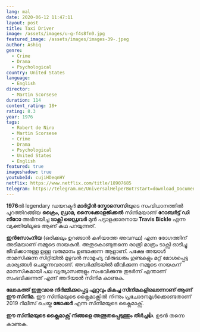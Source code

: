 ```yaml
---
lang: mal
date: 2020-06-12 11:47:11
layout: post
title: Taxi Driver
image: /assets/images/u-g-f4s8fn0.jpg
featured_image: /assets/images/images-39-.jpeg
author: Ashiq
genre:
  - Crime
  - Drama
  - Psychological
country: United States
language:
  - English
director:
  - Martin Scorsese
duration: 114
content_rating: 18+
rating: 8.3
year: 1976
tags:
  - Robert de Niro
  - Martin Scorsese
  - Crime
  - Drama
  - Psychological
  - United States
  - English
featured: true
imageshadow: true
youtubeId: cujiHDeqnHY
netflix: https://www.netflix.com/title/18907685
telegram: https://telegram.me/UniversalHelperBot?start=download_Document_407
---
```

**1976**ൽ legendary ഡയറക്ടർ **മാർട്ടിൻ സ്കോസെസി**യുടെ സംവിധാനത്തിൽ പുറത്തിറങ്ങിയ **ക്രൈം, ഡ്രാമ, സൈക്കോളജിക്കൽ**  സിനിമയാണ് **റോബർട്ട് ഡി നിറോ** അഭിനയിച്ച **ടാക്സി ഡ്രൈവർ** മുൻ പട്ടാളക്കാരനായ **Travis Bickle** എന്ന വ്യക്തിയിലൂടെ ആണ് കഥ പറയുന്നത്.

**ഇൻസോംനിയ** (ഒരിക്കലും ഉറങ്ങാൻ കഴിയാത്ത അവസ്ഥ) എന്ന രോഗത്തിന് അടിമയാണ് നമ്മുടെ നായകൻ. അതുകൊണ്ടുതന്നെ രാത്രി മാത്രം ടാക്സി ഓടിച്ചു ജീവിക്കാനുള്ള ഉള്ള വരുമാനം ഉണ്ടാക്കുന്ന ആളാണ്. പക്ഷേ അയാൾ താമസിക്കുന്ന  സിറ്റിയിൽ മുഴുവൻ സാമൂഹ്യ വിരുദ്ധരും ഗുണ്ടകളും മറ്റ് മോശപ്പെട്ട കാര്യങ്ങൾ ചെയ്യുന്നവരാണ്. അവർക്കിടയിൽ ജീവിക്കുന്ന നമ്മുടെ നായകന് മാനസികമായി പല വ്യത്യാസങ്ങളും സംഭവിക്കുന്നു തുടർന്ന് എന്താണ് സംഭവിക്കുന്നത് എന്ന് അറിയാൻ സിനിമ കാണുക.

**ലോകത്ത് ഇതുവരെ നിർമ്മിക്കപ്പെട്ട ഏറ്റവും മികച്ച സിനിമകളിലൊന്നാണ് ആണ് ഈ സിനിമ.** ഈ സിനിമയുടെ ക്ലൈമാക്സിൽ നിന്നും പ്രചോദനമുൾക്കൊണ്ടതാണ് 2019 റിലീസ് ചെയ്ത **ജോക്കർ** എന്ന സിനിമയുടെ ക്ലൈമാക്സ്.

**ഈ സിനിമയുടെ ക്ലൈമാക്സ് നിങ്ങളെ അത്ഭുതപ്പെടുത്തും തീർച്ച👍**. ഉടൻ തന്നെ കാണുക.
